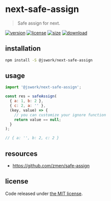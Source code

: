 # next-safe-assign
> Safe assign for next.

[![version][version-image]][version-url]
[![license][license-image]][license-url]
[![size][size-image]][size-url]
[![download][download-image]][download-url]

## installation
```bash
npm install -S @jswork/next-safe-assign
```

## usage
```js
import '@jswork/next-safe-assign';

const res = safeAssign(
  { a: 1, b: 2 },
  { c: 2, a: '' },
  (key, value) => {
    // you can customize your ignore function
    return value == null;
  }
);

// { a: '', b: 2, c: 2 }
```

## resources
- https://github.com/zmen/safe-assign

## license
Code released under [the MIT license](https://github.com/afeiship/next-safe-assign/blob/master/LICENSE.txt).

[version-image]: https://img.shields.io/npm/v/@jswork/next-safe-assign
[version-url]: https://npmjs.org/package/@jswork/next-safe-assign

[license-image]: https://img.shields.io/npm/l/@jswork/next-safe-assign
[license-url]: https://github.com/afeiship/next-safe-assign/blob/master/LICENSE.txt

[size-image]: https://img.shields.io/bundlephobia/minzip/@jswork/next-safe-assign
[size-url]: https://github.com/afeiship/next-safe-assign/blob/master/dist/next-safe-assign.min.js

[download-image]: https://img.shields.io/npm/dm/@jswork/next-safe-assign
[download-url]: https://www.npmjs.com/package/@jswork/next-safe-assign
